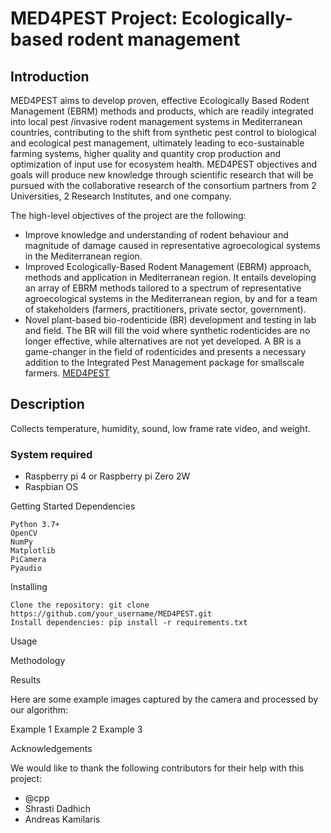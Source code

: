 # MED4PEST Project: Ecologically-based rodent management

## Introduction

MED4PEST aims to develop proven, effective Ecologically Based Rodent Management (EBRM) methods and products, which are readily integrated into local pest /invasive rodent management systems in Mediterranean countries, contributing to the shift from synthetic pest control to biological and ecological pest management, ultimately leading to eco-sustainable farming systems, higher quality and quantity crop production and optimization of input use for ecosystem health. MED4PEST objectives and goals will produce new knowledge through scientific research that will be pursued with the collaborative research of the consortium partners from 2 Universities, 2 Research Institutes, and one company.


The high-level objectives of the project are the following:

* Improve knowledge and understanding of rodent behaviour and magnitude of damage caused in representative agroecological systems in the Mediterranean region.
* Improved Ecologically-Based Rodent Management (EBRM) approach, methods and application in Mediterranean region. It entails developing an array of EBRM methods tailored to a spectrum of representative agroecological systems in the Mediterranean region, by and for a team of stakeholders (farmers, practitioners, private sector, government).
* Novel plant-based bio-rodenticide (BR) development and testing in lab and field. The BR will fill the void where synthetic rodenticides are no longer effective, while alternatives are not yet developed. A BR is a game-changer in the field of rodenticides and presents a necessary addition to the Integrated Pest Management package for smallscale farmers.
 <a href="https://med4pest.org/" target="_blank">MED4PEST</a>

## Description
Collects temperature, humidity, sound, low frame rate video, and weight.

### System required
* Raspberry pi 4 or Raspberry pi Zero 2W
* Raspbian OS

Getting Started
Dependencies

    Python 3.7+
    OpenCV
    NumPy
    Matplotlib
    PiCamera
    Pyaudio
    

Installing

    Clone the repository: git clone https://github.com/your_username/MED4PEST.git
    Install dependencies: pip install -r requirements.txt

Usage

    

Methodology


Results

Here are some example images captured by the camera and processed by our algorithm:

Example 1
Example 2
Example 3

Acknowledgements

We would like to thank the following contributors for their help with this project:

  * @cpp
  * Shrasti Dadhich
  * Andreas Kamilaris
